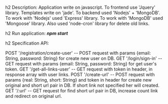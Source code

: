 h2 Description:
 Application write on javascript. To frontend use 'Jquery' library. Templates write on 'jade'. To backend used 'Nodejs' + 'MongoDB'.
 To work with 'Nodejs' used 'Express' library. To work with 'MongoDB'  used 'Mongoose' library. Also used 'node-cron' library for delete old links.


 h2 Run application:
    ***npm start***

h2 Specification API:

POST '/registration/create-user' -- POST request with params {email: String, password: String} for create new user on DB.
GET '/login/sign-in' -- GET request with params {email: String, password: String} for get user's token.
GET '/get-all-links-user' -- GET request with token in header, in response array with user links.
POST '/create-url' -- POST request with params {real: String, short: String} and token in header for create new original and short url pair in DB.
    If short link not specified her will created.
GET '/:url' -- GET request for find short url pair in DB, increase count link and redirect on original url.
